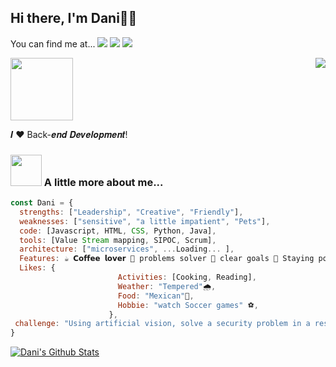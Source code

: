 <h2> Hi there, I'm Dani👋✨ </h2> 

You can find me at...
[![](https://img.shields.io/badge/-@DanielaIH-%231DA1F2?style=flat-square&logo=twitter&logoColor=ffffff)](https://twitter.com/DanielaIH)
[![](https://img.shields.io/badge/-@DanielaIH-%23181717?style=flat-square&logo=github)](https://github.com/DanielaIH)
[![](https://img.shields.io/badge/-DanielaIH-%231DA1F2?style=flat-square&logo=linkedin&logoColor=ffffff)](https://www.linkedin.com/in/daniela-ibarra-hoyos-a0689b1aa/)

<img src="https://user-images.githubusercontent.com/98043274/191373848-160ef9d4-e3ae-43b1-9ce0-a70340e9d92f.gif" width="100"> <a href="https://github-readme-stats.sabesansathananthan.vercel.app/api/top-langs/?username=DanielaIH&layout=compact&theme=radical">
  <img align="right" src="https://github-readme-stats.sabesansathananthan.vercel.app/api/top-langs/?username=DanielaIH&layout=compact&theme=radical" />
</a>

𝑰 ❤️ Back-𝒆𝒏𝒅 𝑫𝒆𝒗𝒆𝒍𝒐𝒑𝒎𝒆𝒏𝒕!

### <img src="https://media.giphy.com/media/VgCDAzcKvsR6OM0uWg/giphy.gif" width="50"> A little more about me...  

```javascript
const Dani = {
  strengths: ["Leadership", "Creative", "Friendly"],
  weaknesses: ["sensitive", "a little impatient", "Pets"],
  code: [Javascript, HTML, CSS, Python, Java],
  tools: [Value Stream mapping, SIPOC, Scrum],
  architecture: ["microservices", ...Loading... ],
  Features: ☕️ 𝗖𝗼𝗳𝗳𝗲𝗲 𝗹𝗼𝘃𝗲𝗿 💖 problems solver 🎯 clear goals 🌳 Staying positive 🌎 amazed traveler
  Likes: {
                        Activities: [Cooking, Reading],
                        Weather: "Tempered"🌧,
                        Food: "Mexican"🌮,
                        Hobbie: "watch Soccer games" ⚽,
                      },
 challenge: "Using artificial vision, solve a security problem in a residential area"
}
```
<a href="https://github-readme-stats.sabesansathananthan.vercel.app/api?username=DanielaIH&show_icons=true&hide_border=true&count_private=true&include_all_commits=true&theme=radical">
<img align="center" alt="Dani's Github Stats" src="https://github-readme-stats.sabesansathananthan.vercel.app/api?username=DanielaIH&show_icons=true&hide_border=true&count_private=true&include_all_commits=true&theme=radical" /></a>

<!--
Here are some ideas to get you started:

- 🔭 I’m currently working on ...
- 🌱 I’m currently learning ...
- 👯 I’m looking to collaborate on ...
- 🤔 I’m looking for help with ...
- 💬 Ask me about ...
- 📫 How to reach me: ...
- 😄 Pronouns: ...
- ⚡ Fun fact: ...



<img src="https://media.giphy.com/media/LnQjpWaON8nhr21vNW/giphy.gif" width="60"> <em><b>I love connecting with different people</b> so if you want to say <b>hi, I'll be happy to meet you more!</b> :)</em>

---
-->
